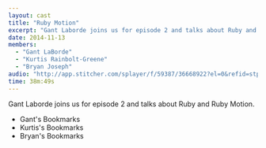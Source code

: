 ```yaml
---
layout: cast
title: "Ruby Motion"
excerpt: "Gant Laborde joins us for episode 2 and talks about Ruby and Ruby Motion."
date: 2014-11-13
members:
  - "Gant LaBorde"
  - "Kurtis Rainbolt-Greene"
  - "Bryan Joseph"
audio: "http://app.stitcher.com/splayer/f/59387/36668922?el=0&refid=stpr"
time: 38m:49s
---
```


Gant Laborde joins us for episode 2 and talks about Ruby and Ruby Motion.

  - Gant's Bookmarks
  - Kurtis's Bookmarks
  - Bryan's Bookmarks
